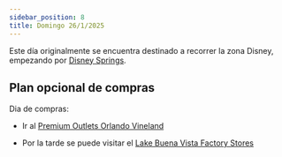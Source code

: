 ```yaml
---
sidebar_position: 8
title: Domingo 26/1/2025
---
```


Este día originalmente se encuentra destinado a recorrer la zona Disney, empezando por [Disney Springs](https://www.google.com.ar/maps/place/Disney+Springs/@28.3705684,-81.5219337,17z/data=!3m1!4b1!4m6!3m5!1s0x88dd7f8136a04afb:0x85a2c311efe17283!8m2!3d28.3705684!4d-81.5193588!16zL20vMDN0bWx6?entry=ttu&g_ep=EgoyMDI1MDEwNy4wIKXMDSoASAFQAw%3D%3D).


## Plan opcional de compras

Dia de compras:

- Ir al [Premium Outlets Orlando Vineland](https://www.google.com.ar/maps/place/Premium+Outlets+Orlando+Vineland/@28.3871743,-81.4972348,17z/data=!3m2!4b1!5s0x88dd806b1bbe1d43:0x6ec2b37ced33753c!4m6!3m5!1s0x88dd806b3bc6447d:0x368d7e079450def2!8m2!3d28.3871744!4d-81.4923639!16s%2Fg%2F1jdmb4bn2?entry=ttu&g_ep=EgoyMDI1MDEwMS4wIKXMDSoASAFQAw%3D%3D)


- Por la tarde se puede visitar el [Lake Buena Vista Factory Stores](https://www.google.com.ar/maps/place/Lake+Buena+Vista+Factory+Stores/@28.3522557,-81.4902858,17.39z/data=!3m1!5s0x88dd806b1bbe1d43:0x6ec2b37ced33753c!4m14!1m7!3m6!1s0x88dd806b3bc6447d:0x368d7e079450def2!2sPremium+Outlets+Orlando+Vineland!8m2!3d28.3871744!4d-81.4923639!16s%2Fg%2F1jdmb4bn2!3m5!1s0x88dd81b08910158d:0xb6c2ca365a515f73!8m2!3d28.350379!4d-81.4873368!16s%2Fg%2F1wzt35dv?entry=ttu&g_ep=EgoyMDI1MDEwMS4wIKXMDSoASAFQAw%3D%3D)




